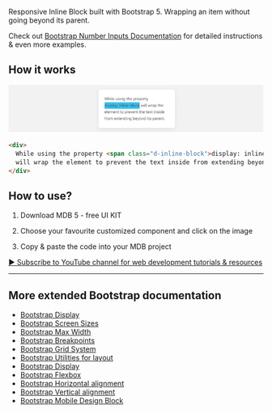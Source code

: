 
Responsive Inline Block built with Bootstrap 5. Wrapping an item without going beyond its parent.

Check out [Bootstrap Number Inputs Documentation](https://mdbootstrap.com/docs/standard/extended/number-inputs/) for detailed instructions & even more examples.

## How it works

![Bootstrap 5 Inline block](/assets/how-it-works.png)

```html
<div>
  While using the property <span class="d-inline-block">display: inline-block</span>
  will wrap the element to prevent the text inside from extending beyond its parent.
</div>
```


## How to use?

1. Download MDB 5 - free UI KIT

2. Choose your favourite customized component and click on the image

3. Copy & paste the code into your MDB project

[▶️ Subscribe to YouTube channel for web development tutorials & resources](https://www.youtube.com/MDBootstrap?sub_confirmation=1)

___

## More extended Bootstrap documentation

<ul>
<li><a href="https://mdbootstrap.com/docs/standard/layout/display/">Bootstrap Display</a></li>
<li><a href="https://mdbootstrap.com/docs/standard/extended/screen-sizes/">Bootstrap Screen Sizes</a></li>
<li><a href="https://mdbootstrap.com/docs/standard/extended/max-width/">Bootstrap Max Width</a></li>
<li><a href="https://mdbootstrap.com/docs/standard/layout/breakpoints/">Bootstrap Breakpoints</a></li>
<li><a href="https://mdbootstrap.com/docs/standard/layout/grid/">Bootstrap Grid System</a></li>
<li><a href="https://mdbootstrap.com/docs/standard/layout/utilities-for-layout/">Bootstrap Utilities for layout</a></li>
<li><a href="https://mdbootstrap.com/docs/standard/layout/display/">Bootstrap Display</a></li>
<li><a href="https://mdbootstrap.com/docs/standard/layout/flexbox/">Bootstrap Flexbox</a></li>
<li><a href="https://mdbootstrap.com/docs/standard/layout/horizontal-alignment/">Bootstrap Horizontal alignment</a></li>
<li><a href="https://mdbootstrap.com/docs/standard/layout/vertical-alignment/">Bootstrap Vertical alignment</a></li>
<li><a href="https://mdbootstrap.com/docs/standard/design-blocks/landing-page/">Bootstrap Mobile Design Block</a></li>
</ul>
